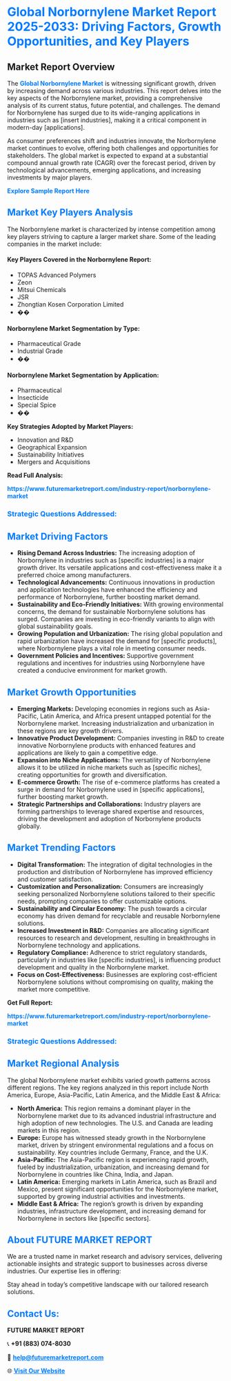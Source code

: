 <h1 style="color: #007BFF;">Global Norbornylene Market Report 2025-2033: Driving Factors, Growth Opportunities, and Key Players</h1>

<section id="overview">
<h2>Market Report Overview</h2>
<p>The <a href="https://www.futuremarketreport.com/industry-report/norbornylene-market" style="color: #007BFF; text-decoration: none;"><strong>Global Norbornylene Market</strong></a> is witnessing significant growth, driven by increasing demand across various industries. This report delves into the key aspects of the Norbornylene market, providing a comprehensive analysis of its current status, future potential, and challenges. The demand for Norbornylene has surged due to its wide-ranging applications in industries such as [insert industries], making it a critical component in modern-day [applications].</p>
<p>As consumer preferences shift and industries innovate, the Norbornylene market continues to evolve, offering both challenges and opportunities for stakeholders. The global market is expected to expand at a substantial compound annual growth rate (CAGR) over the forecast period, driven by technological advancements, emerging applications, and increasing investments by major players.</p>
</section>

<section id="overview">
<p><a href="https://www.futuremarketreport.com/request-sample/reportId=118323" style="color: #007BFF; text-decoration: none;"><strong>Explore Sample Report Here</strong></a></p>
</section>

<section id="key-players">
<h2 style="color: #007BFF;">Market Key Players Analysis</h2>
<p>The Norbornylene market is characterized by intense competition among key players striving to capture a larger market share. Some of the leading companies in the market include:</p>
<h4>Key Players Covered in the Norbornylene Report:</h4>
<ul><li>TOPAS Advanced Polymers</li><li>Zeon</li><li>Mitsui Chemicals</li><li>JSR</li><li>Zhongtian Kosen Corporation Limited</li><li>��</li></ul>
<h4>Norbornylene Market Segmentation by Type:</h4>
<ul><li>Pharmaceutical Grade</li><li>Industrial Grade</li><li>��</li></ul>

<h4>Norbornylene Market Segmentation by Application:</h4>
<ul><li>Pharmaceutical</li><li>Insecticide</li><li>Special Spice</li><li>��</li></ul>
<p><strong>Key Strategies Adopted by Market Players:</strong></p>
<ul>
<li>Innovation and R&D</li>
<li>Geographical Expansion</li>
<li>Sustainability Initiatives</li>
<li>Mergers and Acquisitions</li>
</ul>
</section>

<section>
<p><strong>Read Full Analysis: </strong></p><a href="https://www.futuremarketreport.com/industry-report/norbornylene-market" style="color: #007BFF; text-decoration: none;"><strong>https://www.futuremarketreport.com/industry-report/norbornylene-market</strong></a>
<h3 style="color: #007BFF;">Strategic Questions Addressed:</h3>
</section>

<section id="driving-factors">
<h2 style="color: #007BFF;">Market Driving Factors</h2>
<ul>
<li><strong>Rising Demand Across Industries:</strong> The increasing adoption of Norbornylene in industries such as [specific industries] is a major growth driver. Its versatile applications and cost-effectiveness make it a preferred choice among manufacturers.</li>
<li><strong>Technological Advancements:</strong> Continuous innovations in production and application technologies have enhanced the efficiency and performance of Norbornylene, further boosting market demand.</li>
<li><strong>Sustainability and Eco-Friendly Initiatives:</strong> With growing environmental concerns, the demand for sustainable Norbornylene solutions has surged. Companies are investing in eco-friendly variants to align with global sustainability goals.</li>
<li><strong>Growing Population and Urbanization:</strong> The rising global population and rapid urbanization have increased the demand for [specific products], where Norbornylene plays a vital role in meeting consumer needs.</li>
<li><strong>Government Policies and Incentives:</strong> Supportive government regulations and incentives for industries using Norbornylene have created a conducive environment for market growth.</li>
</ul>
</section>

<section id="growth-opportunities">
<h2 style="color: #007BFF;">Market Growth Opportunities</h2>
<ul>
<li><strong>Emerging Markets:</strong> Developing economies in regions such as Asia-Pacific, Latin America, and Africa present untapped potential for the Norbornylene market. Increasing industrialization and urbanization in these regions are key growth drivers.</li>
<li><strong>Innovative Product Development:</strong> Companies investing in R&D to create innovative Norbornylene products with enhanced features and applications are likely to gain a competitive edge.</li>
<li><strong>Expansion into Niche Applications:</strong> The versatility of Norbornylene allows it to be utilized in niche markets such as [specific niches], creating opportunities for growth and diversification.</li>
<li><strong>E-commerce Growth:</strong> The rise of e-commerce platforms has created a surge in demand for Norbornylene used in [specific applications], further boosting market growth.</li>
<li><strong>Strategic Partnerships and Collaborations:</strong> Industry players are forming partnerships to leverage shared expertise and resources, driving the development and adoption of Norbornylene products globally.</li>
</ul>
</section>

<section id="trending-factors">
<h2 style="color: #007BFF;">Market Trending Factors</h2>
<ul>
<li><strong>Digital Transformation:</strong> The integration of digital technologies in the production and distribution of Norbornylene has improved efficiency and customer satisfaction.</li>
<li><strong>Customization and Personalization:</strong> Consumers are increasingly seeking personalized Norbornylene solutions tailored to their specific needs, prompting companies to offer customizable options.</li>
<li><strong>Sustainability and Circular Economy:</strong> The push towards a circular economy has driven demand for recyclable and reusable Norbornylene solutions.</li>
<li><strong>Increased Investment in R&D:</strong> Companies are allocating significant resources to research and development, resulting in breakthroughs in Norbornylene technology and applications.</li>
<li><strong>Regulatory Compliance:</strong> Adherence to strict regulatory standards, particularly in industries like [specific industries], is influencing product development and quality in the Norbornylene market.</li>
<li><strong>Focus on Cost-Effectiveness:</strong> Businesses are exploring cost-efficient Norbornylene solutions without compromising on quality, making the market more competitive.</li>
</ul>
</section>

<section>
<p><strong>Get Full Report: </strong></p><a href="https://www.futuremarketreport.com/industry-report/norbornylene-market" style="color: #007BFF; text-decoration: none;"><strong>https://www.futuremarketreport.com/industry-report/norbornylene-market</strong></a>
<h3 style="color: #007BFF;">Strategic Questions Addressed:</h3>
</section>


<section id="regional-analysis">
<h2 style="color: #007BFF;">Market Regional Analysis</h2>
<p>The global Norbornylene market exhibits varied growth patterns across different regions. The key regions analyzed in this report include North America, Europe, Asia-Pacific, Latin America, and the Middle East & Africa:</p>
<ul>
<li><strong>North America:</strong> This region remains a dominant player in the Norbornylene market due to its advanced industrial infrastructure and high adoption of new technologies. The U.S. and Canada are leading markets in this region.</li>
<li><strong>Europe:</strong> Europe has witnessed steady growth in the Norbornylene market, driven by stringent environmental regulations and a focus on sustainability. Key countries include Germany, France, and the U.K.</li>
<li><strong>Asia-Pacific:</strong> The Asia-Pacific region is experiencing rapid growth, fueled by industrialization, urbanization, and increasing demand for Norbornylene in countries like China, India, and Japan.</li>
<li><strong>Latin America:</strong> Emerging markets in Latin America, such as Brazil and Mexico, present significant opportunities for the Norbornylene market, supported by growing industrial activities and investments.</li>
<li><strong>Middle East & Africa:</strong> The region’s growth is driven by expanding industries, infrastructure development, and increasing demand for Norbornylene in sectors like [specific sectors].</li>
</ul>
</section>

<footer>
<h2 style="color: #007BFF;">About FUTURE MARKET REPORT</h2>
<p>We are a trusted name in market research and advisory services, delivering actionable insights and strategic support to businesses across diverse industries. Our expertise lies in offering:</p>

<p>Stay ahead in today’s competitive landscape with our tailored research solutions.</p>

<h2 style="color: #007BFF;">Contact Us:</h2>
<p><strong>FUTURE MARKET REPORT</strong></p>
<p>📞 <strong>+91 (883) 074-8030</strong></p>
<p>📧 <strong><a href="mailto:help@futuremarketreport.com" style="color: #007BFF;">help@futuremarketreport.com</a></strong></p>
<p>🌐 <strong><a href="https://www.futuremarketreport.com/" style="color: #007BFF;">Visit Our Website</a></strong></p>
</footer>